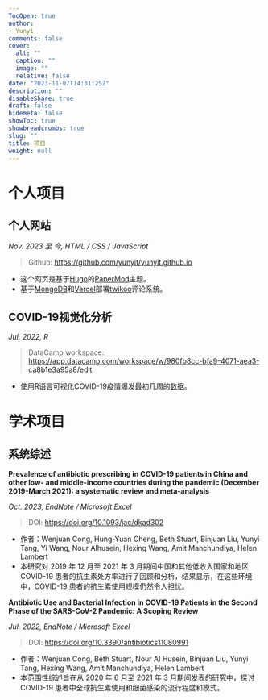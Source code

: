 ```yaml
---
TocOpen: true
author:
- Yunyi
comments: false
cover:
  alt: ""
  caption: ""
  image: ""
  relative: false
date: "2023-11-07T14:31:25Z"
description: ""
disableShare: true
draft: false
hidemeta: false
showToc: true
showbreadcrumbs: true
slug: ""
title: 项目
weight: null
---
```


# 个人项目

## 个人网站
*Nov. 2023 至 今, HTML / CSS / JavaScript*
> Github: https://github.com/yunyit/yunyit.github.io

* 这个网页是基于[Hugo](https://github.com/gohugoio/hugo)的[PaperMod](https://github.com/adityatelange/hugo-PaperMod)主题。
* 基于[MongoDB](https://www.mongodb.com/cloud/atlas/register)和[Vercel](https://vercel.com/signup)部署[twikoo](https://twikoo.js.org/en/intro.html)评论系统。

## COVID-19视觉化分析
*Jul. 2022, R*
> DataCamp workspace: https://app.datacamp.com/workspace/w/980fb8cc-bfa9-4071-aea3-ca8b1e3a95a8/edit

* 使用R语言可视化COVID-19疫情爆发最初几周的[数据](https://github.com/RamiKrispin/coronavirus)。

# 学术项目
## 系统综述
**Prevalence of antibiotic prescribing in COVID-19 patients in China and other low- and middle-income countries during the pandemic (December 2019-March 2021): a systematic review and meta-analysis**

*Oct. 2023, EndNote / Microsoft Excel*
> DOI: https://doi.org/10.1093/jac/dkad302

* 作者：Wenjuan Cong, Hung-Yuan Cheng, Beth Stuart, Binjuan Liu, Yunyi Tang, Yi Wang, Nour AIhusein, Hexing Wang, Amit Manchundiya, Helen Lambert
* 本研究对 2019 年 12 月至 2021 年 3 月期间中国和其他低收入国家和地区 COVID-19 患者的抗生素处方率进行了回顾和分析，结果显示，在这些环境中，COVID-19 患者的抗生素使用规模仍然令人担忧。

**Antibiotic Use and Bacterial Infection in COVID-19 Patients in the Second Phase of the SARS-CoV-2 Pandemic: A Scoping Review**

*Jul. 2022, EndNote / Microsoft Excel*
> DOI: https://doi.org/10.3390/antibiotics11080991

* 作者：Wenjuan Cong, Beth Stuart, Nour AI Husein, Binjuan Liu, Yunyi Tang, Hexing Wang, Amit Manchundiya, Helen Lambert
* 本范围性综述旨在从 2020 年 6 月至 2021 年 3 月期间发表的研究中，探讨 COVID-19 患者中全球抗生素使用和细菌感染的流行程度和模式。